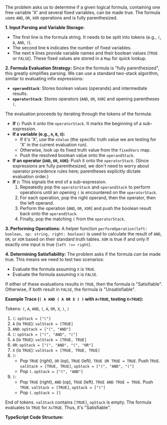 The problem asks us to determine if a given logical formula, containing one free variable 'X' and several fixed variables, can be made true. The formula uses `AND`, `OR`, `XOR` operations and is fully parenthesized.

**1. Input Parsing and Variable Storage:**
*   The first line is the formula string. It needs to be split into tokens (e.g., `(`, `A`, `AND`, `)`).
*   The second line `N` indicates the number of fixed variables.
*   The next `N` lines provide variable names and their boolean values (`TRUE` or `FALSE`). These fixed values are stored in a `Map` for quick lookup.

**2. Formula Evaluation Strategy:**
Since the formula is "fully parenthesized", this greatly simplifies parsing. We can use a standard two-stack algorithm, similar to evaluating infix expressions:
*   **`operandStack`**: Stores boolean values (operands) and intermediate results.
*   **`operatorStack`**: Stores operators (`AND`, `OR`, `XOR`) and opening parentheses `(`.

The evaluation proceeds by iterating through the tokens of the formula:
*   **If `(`:** Push it onto the `operatorStack`. It marks the beginning of a sub-expression.
*   **If a variable (e.g., `A`, `B`, `X`):**
    *   If it's 'X', use the `xValue` (the specific truth value we are testing for 'X' in the current evaluation run).
    *   Otherwise, look up its fixed truth value from the `fixedVars` map.
    *   Push the resolved boolean value onto the `operandStack`.
*   **If an operator (`AND`, `OR`, `XOR`):** Push it onto the `operatorStack`. (Since expressions are fully parenthesized, we don't need to worry about operator precedence rules here; parentheses explicitly dictate evaluation order.)
*   **If `)`:** This signals the end of a sub-expression.
    1.  Repeatedly pop the `operatorStack` and `operandStack` to perform operations until an opening `(` is encountered on the `operatorStack`.
    2.  For each operation, pop the right operand, then the operator, then the left operand.
    3.  Perform the operation (`AND`, `OR`, `XOR`) and push the boolean result back onto the `operandStack`.
    4.  Finally, pop the matching `(` from the `operatorStack`.

**3. Performing Operations:**
A helper function `performOperation(left: boolean, op: string, right: boolean)` is used to calculate the result of `AND`, `OR`, or `XOR` based on their standard truth tables. `XOR` is true if and only if exactly one input is true (`left !== right`).

**4. Determining Satisfiability:**
The problem asks if the formula *can* be made true. This means we need to test two scenarios:
*   Evaluate the formula assuming `X` is `TRUE`.
*   Evaluate the formula assuming `X` is `FALSE`.

If either of these evaluations results in `TRUE`, then the formula is "Satisfiable". Otherwise, if both result in `FALSE`, the formula is "Unsatisfiable".

**Example Trace (`( A AND ( A OR X ) )` with `A=TRUE`, testing `X=TRUE`):**

Tokens: `(`, `A`, `AND`, `(`, `A`, `OR`, `X`, `)`, `)`

1.  `(`: `opStack = ["("]`
2.  `A` (is `TRUE`): `valStack = [TRUE]`
3.  `AND`: `opStack = ["(", "AND"]`
4.  `(`: `opStack = ["(", "AND", "("]`
5.  `A` (is `TRUE`): `valStack = [TRUE, TRUE]`
6.  `OR`: `opStack = ["(", "AND", "(", "OR"]`
7.  `X` (is `TRUE`): `valStack = [TRUE, TRUE, TRUE]`
8.  `)`:
    *   Pop `TRUE` (right), `OR` (op), `TRUE` (left). `TRUE OR TRUE = TRUE`. Push `TRUE`.
        `valStack = [TRUE, TRUE]`, `opStack = ["(", "AND", "("]`
    *   Pop `(`. `opStack = ["(", "AND"]`
9.  `)`:
    *   Pop `TRUE` (right), `AND` (op), `TRUE` (left). `TRUE AND TRUE = TRUE`. Push `TRUE`.
        `valStack = [TRUE]`, `opStack = ["("]`
    *   Pop `(`. `opStack = []`

End of tokens. `valStack` contains `[TRUE]`, `opStack` is empty. The formula evaluates to `TRUE` for `X=TRUE`. Thus, it's "Satisfiable".

**TypeScript Code Structure:**